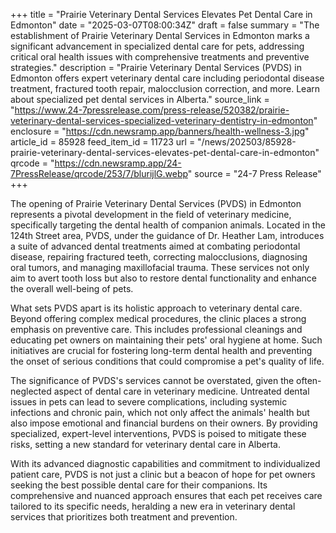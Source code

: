 +++
title = "Prairie Veterinary Dental Services Elevates Pet Dental Care in Edmonton"
date = "2025-03-07T08:00:34Z"
draft = false
summary = "The establishment of Prairie Veterinary Dental Services in Edmonton marks a significant advancement in specialized dental care for pets, addressing critical oral health issues with comprehensive treatments and preventive strategies."
description = "Prairie Veterinary Dental Services (PVDS) in Edmonton offers expert veterinary dental care including periodontal disease treatment, fractured tooth repair, malocclusion correction, and more. Learn about specialized pet dental services in Alberta."
source_link = "https://www.24-7pressrelease.com/press-release/520382/prairie-veterinary-dental-services-specialized-veterinary-dentistry-in-edmonton"
enclosure = "https://cdn.newsramp.app/banners/health-wellness-3.jpg"
article_id = 85928
feed_item_id = 11723
url = "/news/202503/85928-prairie-veterinary-dental-services-elevates-pet-dental-care-in-edmonton"
qrcode = "https://cdn.newsramp.app/24-7PressRelease/qrcode/253/7/blurijlG.webp"
source = "24-7 Press Release"
+++

<p>The opening of Prairie Veterinary Dental Services (PVDS) in Edmonton represents a pivotal development in the field of veterinary medicine, specifically targeting the dental health of companion animals. Located in the 124th Street area, PVDS, under the guidance of Dr. Heather Lam, introduces a suite of advanced dental treatments aimed at combating periodontal disease, repairing fractured teeth, correcting malocclusions, diagnosing oral tumors, and managing maxillofacial trauma. These services not only aim to avert tooth loss but also to restore dental functionality and enhance the overall well-being of pets.</p><p>What sets PVDS apart is its holistic approach to veterinary dental care. Beyond offering complex medical procedures, the clinic places a strong emphasis on preventive care. This includes professional cleanings and educating pet owners on maintaining their pets' oral hygiene at home. Such initiatives are crucial for fostering long-term dental health and preventing the onset of serious conditions that could compromise a pet's quality of life.</p><p>The significance of PVDS's services cannot be overstated, given the often-neglected aspect of dental care in veterinary medicine. Untreated dental issues in pets can lead to severe complications, including systemic infections and chronic pain, which not only affect the animals' health but also impose emotional and financial burdens on their owners. By providing specialized, expert-level interventions, PVDS is poised to mitigate these risks, setting a new standard for veterinary dental care in Alberta.</p><p>With its advanced diagnostic capabilities and commitment to individualized patient care, PVDS is not just a clinic but a beacon of hope for pet owners seeking the best possible dental care for their companions. Its comprehensive and nuanced approach ensures that each pet receives care tailored to its specific needs, heralding a new era in veterinary dental services that prioritizes both treatment and prevention.</p>